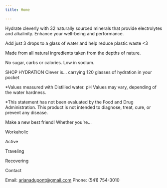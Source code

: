 ```yaml
---
title: Home

---
```


Hydrate cleverly
with 32 naturally sourced minerals that provide electrolytes and alkalinity. Enhance your well-being and performance.

Add just 3 drops to a glass of water and help reduce plastic waste <3

Made from all natural ingredients taken from the depths of nature.

No sugar, carbs or calories. Low in sodium.

SHOP HYDRATION
Clever is... carrying 120 glasses of hydration in your pocket

*Values measured with Distilled water. pH Values may vary, depending of the water hardness.

*This statement has not been evaluated by the Food and Drug Administration. This product is not intended to diagnose, treat, cure, or prevent any disease.


Make a new best friend! Whether you're...

Workaholic

Active

Traveling

Recovering

Contact

Email: arianadupont@gmail.com
Phone: (541) 754-3010
